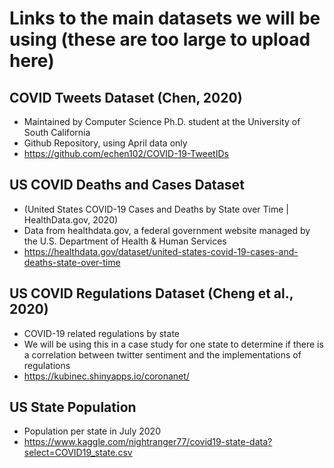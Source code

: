 # Links to the main datasets we will be using (these are too large to upload here)

## COVID Tweets Dataset (Chen, 2020)
* Maintained by Computer Science Ph.D. student at the University of South California
* Github Repository, using April data only
* https://github.com/echen102/COVID-19-TweetIDs

## US COVID Deaths and Cases Dataset 
* (United States COVID-19 Cases and Deaths by State over Time | HealthData.gov, 2020)
* Data from healthdata.gov, a federal government website managed by the U.S. Department of Health & Human Services
* https://healthdata.gov/dataset/united-states-covid-19-cases-and-deaths-state-over-time

## US COVID Regulations Dataset (Cheng et al., 2020)
* COVID-19 related regulations by state
* We will be using this in a case study for one state to determine if there is a correlation between twitter sentiment and the implementations of regulations
* https://kubinec.shinyapps.io/coronanet/

## US State Population
* Population per state in July 2020
* https://www.kaggle.com/nightranger77/covid19-state-data?select=COVID19_state.csv
